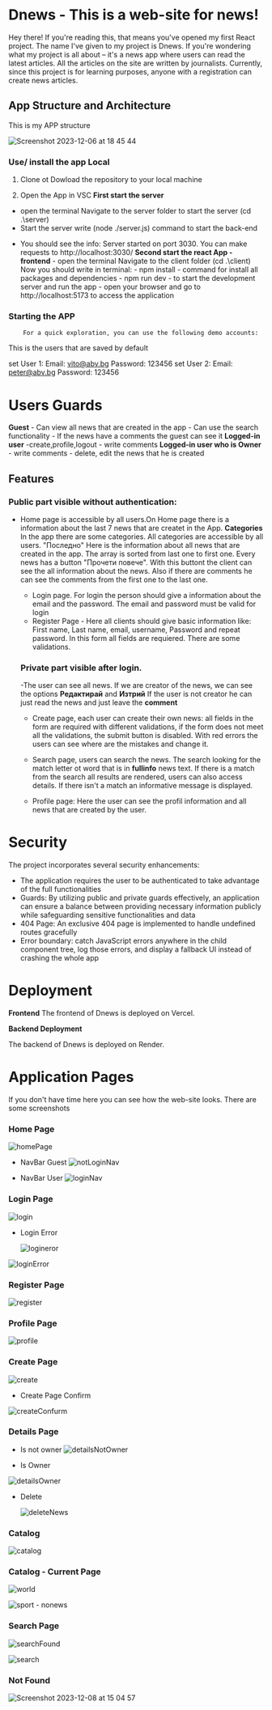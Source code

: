 # Dnews - This is a web-site for news!
Hey there! If you're reading this, that means you've opened my first React project. The name I've given to my project is Dnews. If you're wondering what my project is all about – it's a news app where users can read the latest articles. All the articles on the site are written by journalists. Currently, since this project is for learning purposes, anyone with a registration can create news articles.

## App Structure and Architecture

This is my APP structure

![Screenshot 2023-12-06 at 18 45 44](https://github.com/dremsizov/Dnews/assets/106909276/4bec5d91-062a-48fa-811b-cf81473b69ef)


### Use/ install the app Local

1. Clone ot Dowload the repository to your local machine
 
2. Open the App in VSC
       **First start the server**
  - open the terminal
  Navigate to the server folder to start the server (cd .\server)
- Start the server
      write (node ./server.js) command to start the back-end
* You should see the info: Server started on port 3030. You can make requests to http://localhost:3030/
       **Second start the react App - frontend**
       - open the terminal
  Navigate to the client folder (cd .\client)
  Now you should write in terminal:
       - npm install - command for install all packages and dependencies
       - npm run dev - to start the development server and run the app
       - open your browser and go to http://localhost:5173 to access the application

### Starting the APP
        For a quick exploration, you can use the following demo accounts:

This is the users that are saved by default

set User 1:
        Email: vito@abv.bg
        Password: 123456
set User 2:
        Email: peter@abv.bg
        Password: 123456

# Users Guards 
**Guest**
        - Can view all news that are created in the app
        - Can use the search functionality
        - If the news have a comments the guest can see it
**Logged-in user**
        -create,profile,logout
        - write comments
**Logged-in user who is Owner**
        - write comments
        - delete, edit the news that he is created


## Features
   ### Public part visible without authentication:

- Home page is accessible by all users.On Home page there is a information about the last 7 news that are createt in the App.
**Categories**
  In the app there are some categories. All categories are accessible by all users.
  "Последно"
  Here is the information about all news that are created in the app. The array is sorted from last one to first one. Every news has a button "Прочети повече". With this buttont the client can see the all information about the news. Also if there are comments he can see the comments from the first one to the last one. 
  - Login page. For login the person should give a information about the email and the password. The email and password must be valid for login
  - Register Page - Here all clients should give basic information like: First name, Last name, email, username, Password and repeat password. In this form all fields are requiered. There are some validations.
            
   ### Private part visible after login.

  -The user can see all news.
  If we are creator of the news, we can see the options **Редактирай** and **Изтрий**
  If the user is not creator he can just read the news and just leave the **comment**
   
  - Create page, each user can create their own news:
        all fields in the form are required with different validations, if the form does not meet all the validations, the submit button is disabled. With red errors the users can see where are the mistakes and change it.

  - Search page, users can search the news. The search looking for the match letter ot word that is in **fullinfo** news text. If there is a match from the search all results are rendered, users can also access details. If there isn't a match an informative message is displayed.

  - Profile page:
       Here the user can see the profil information and all news that are created by the user.

# Security

The project incorporates several security enhancements:
- The application requires the user to be authenticated to take advantage of the full functionalities
- Guards: By utilizing public and private guards effectively, an application can ensure a balance between providing necessary information publicly while safeguarding sensitive functionalities and data
-  404 Page: An exclusive 404 page is implemented to handle undefined routes gracefully
-  Error boundary: catch JavaScript errors anywhere in the child component tree, log those errors, and display a fallback UI instead of crashing the whole app

        
# Deployment

**Frontend**
       The frontend of Dnews is deployed on Vercel. 

**Backend Deployment**

The backend of Dnews is deployed on Render. 

      
# Application Pages

If you don't have time here you can see how the web-site looks. There are some screenshots

### Home Page


![homePage](https://github.com/dremsizov/Dnews/assets/106909276/bb80d0d1-e4c2-4a59-a3cb-29589e4f64ab)

- NavBar Guest
![notLoginNav](https://github.com/dremsizov/Dnews/assets/106909276/7f66f629-04f9-4393-b43a-2011595a11be)

- NavBar User
![loginNav](https://github.com/dremsizov/Dnews/assets/106909276/4adad9fa-5dcf-4056-af75-e3e8436ac8fa)


### Login Page



![login](https://github.com/dremsizov/Dnews/assets/106909276/429dd882-bac1-48bc-943e-088f615a6b12)

- Login Error

  ![logineror](https://github.com/dremsizov/Dnews/assets/106909276/8582dd01-c724-41e7-ba58-079583508136)

![loginError](https://github.com/dremsizov/Dnews/assets/106909276/96eb4404-75ab-4128-8db4-ad6ae62e35d7)


### Register Page

![register](https://github.com/dremsizov/Dnews/assets/106909276/1a84c656-532c-486c-880b-a7a1b5a63715)


### Profile Page



![profile](https://github.com/dremsizov/Dnews/assets/106909276/a5183795-5bf4-41aa-9e7c-c124be1379b3)


### Create Page



![create](https://github.com/dremsizov/Dnews/assets/106909276/9b12cc68-ad9f-496a-925d-97daba46224c)


- Create Page Confirm


![createConfurm](https://github.com/dremsizov/Dnews/assets/106909276/56b5f94f-7936-45fb-9656-78ce44fadcd7)


### Details Page


  - Is not owner
![detailsNotOwner](https://github.com/dremsizov/Dnews/assets/106909276/be329445-4fb0-4224-9b30-eb6c0d4508d4)

  - Is Owner

![detailsOwner](https://github.com/dremsizov/Dnews/assets/106909276/82e8f0bb-ffd7-4cff-9c1e-87e0033bba03)

  - Delete

    ![deleteNews](https://github.com/dremsizov/Dnews/assets/106909276/c8afc38f-df00-4ce6-8548-91200e9e87e3)


### Catalog


![catalog](https://github.com/dremsizov/Dnews/assets/106909276/55dfecaf-8923-4c3e-9377-fdfd9789d118)


### Catalog - Current Page


![world](https://github.com/dremsizov/Dnews/assets/106909276/d38844ce-a387-4d0e-b023-94ffca3d2847)


![sport - nonews](https://github.com/dremsizov/Dnews/assets/106909276/12493f8d-898d-46fe-9acb-fd2deed4ac60)



### Search Page

![searchFound](https://github.com/dremsizov/Dnews/assets/106909276/35ad4f88-937e-474b-9284-0b1f4a1d65a4)


![search](https://github.com/dremsizov/Dnews/assets/106909276/001b4898-2628-4a89-8798-dba03cce4a72)


### Not Found 

![Screenshot 2023-12-08 at 15 04 57](https://github.com/dremsizov/Dnews/assets/106909276/7dd04fc6-3f2b-4e04-a06b-6b97d23457db)

